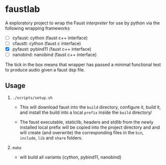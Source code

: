# faustlab

A exploratory project to wrap the Faust *interpreter* for use by python via the following wrapping frameworks

- [ ] cyfaust: 	cython 		(faust c++ interface)
- [ ] cfaustt: 	cython 		(faust c interface)
- [x] pyfaust: 	pybind11 	(faust c++ interface)
- [ ] nanobind: nanobind 	(faust c++ interface)

The tick in the box means that wrapper has passed a minimal functional test to produce audio given a faust dsp file.

## Usage


1. `./scripts/setup.sh`

	- This will download faust into the `build` directory, configure it, build it, and install the build into a local `prefix` inside the `build` directory/

	- The faust executable, staticlib, headers and stdlib from the newly installed local prefix will be copied into the project directory and and will create (and overwrite) the corresponding files in the `bin`, `include`, `lib` and `share` folders.

2. `make`
	
	- will build all variants {cython, pybind11, nanobind}

